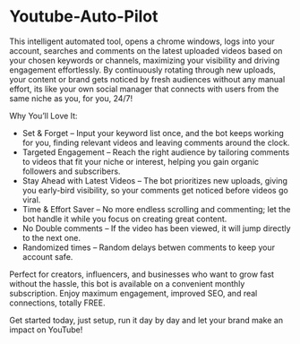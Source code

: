 # Youtube-Auto-Pilot
This intelligent automated tool, opens a chrome windows, logs into your account, searches and comments on the latest uploaded videos based on your chosen keywords or channels, maximizing your visibility and driving engagement effortlessly. By continuously rotating through new uploads, your content or brand gets noticed by fresh audiences without any manual effort, its like your own social manager that connects with users from the same niche as you, for you, 24/7!

Why You’ll Love It:

- Set & Forget – Input your keyword list once, and the bot keeps working for you, finding relevant videos and leaving comments around the clock.
- Targeted Engagement – Reach the right audience by tailoring comments to videos that fit your niche or interest, helping you gain organic followers and subscribers.
- Stay Ahead with Latest Videos – The bot prioritizes new uploads, giving you early-bird visibility, so your comments get noticed before videos go viral.
- Time & Effort Saver – No more endless scrolling and commenting; let the bot handle it while you focus on creating great content.
- No Double comments – If the video has been viewed, it will jump directly to the next one.
- Randomized times – Random delays betwen comments to keep your account safe.

Perfect for creators, influencers, and businesses who want to grow fast without the hassle, this bot is available on a convenient monthly subscription. Enjoy maximum engagement, improved SEO, and real connections, totally FREE.

Get started today, just setup, run it day by day and let your brand make an impact on YouTube!
